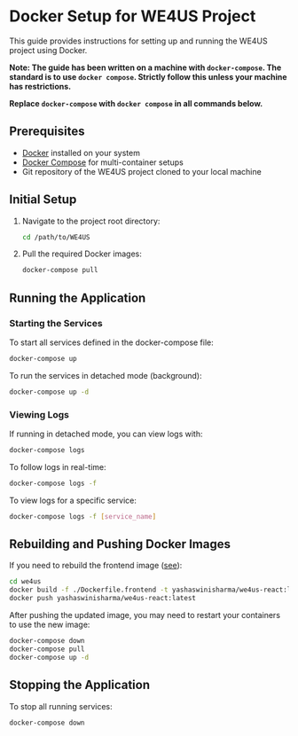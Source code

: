 # Docker Setup for WE4US Project

This guide provides instructions for setting up and running the WE4US project using Docker.

**Note: The guide has been written on a machine with `docker-compose`. The standard is to use `docker compose`. Strictly follow this unless your machine has restrictions.**

**Replace `docker-compose` with `docker compose` in all commands below.**

## Prerequisites

- [Docker](https://docs.docker.com/get-docker/) installed on your system
- [Docker Compose](https://docs.docker.com/compose/install/) for multi-container setups
- Git repository of the WE4US project cloned to your local machine

## Initial Setup

1. Navigate to the project root directory:

   ```bash
   cd /path/to/WE4US
   ```

2. Pull the required Docker images:
   ```bash
   docker-compose pull
   ```

## Running the Application

### Starting the Services

To start all services defined in the docker-compose file:

```bash
docker-compose up
```

To run the services in detached mode (background):

```bash
docker-compose up -d
```

### Viewing Logs

If running in detached mode, you can view logs with:

```bash
docker-compose logs
```

To follow logs in real-time:

```bash
docker-compose logs -f
```

To view logs for a specific service:

```bash
docker-compose logs -f [service_name]
```

## Rebuilding and Pushing Docker Images

If you need to rebuild the frontend image ([see](https://docs.docker.com/get-started/introduction/build-and-push-first-image/)):

```bash
cd we4us
docker build -f ./Dockerfile.frontend -t yashaswinisharma/we4us-react:latest .
docker push yashaswinisharma/we4us-react:latest
```

After pushing the updated image, you may need to restart your containers to use the new image:

```bash
docker-compose down
docker-compose pull
docker-compose up -d
```

## Stopping the Application

To stop all running services:

```bash
docker-compose down
```

